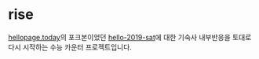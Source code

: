 # rise
[hellopage.today](https://github.com/Juneyoung-Kang/hellopage.today)의 포크본이었던 [hello-2019-sat](https://github.com/kpjhg0124/hello-2019-sat)에 대한 기숙사 내부반응을 토대로 다시 시작하는 수능 카운터 프로젝트입니다.
